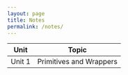 ```yaml
---
layout: page
title: Notes
permalink: /notes/
---
```


| Unit | Topic | 
|----| -----|
| Unit 1 | Primitives and Wrappers |